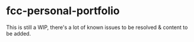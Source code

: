 # fcc-personal-portfolio

This is still a WIP, there's a lot of known issues to be resolved & content to be added.